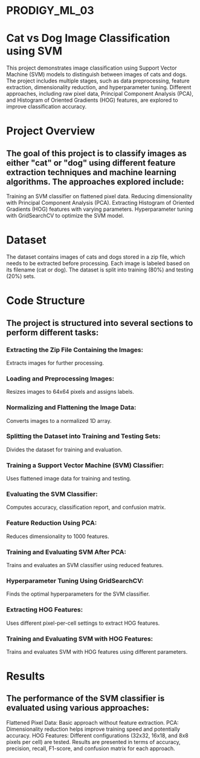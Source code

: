 # PRODIGY_ML_03

# **Cat vs Dog Image Classification using SVM**

This project demonstrates image classification using Support Vector Machine (SVM) models to distinguish between images of cats and dogs. The project includes multiple stages, such as data preprocessing, feature extraction, dimensionality reduction, and hyperparameter tuning. Different approaches, including raw pixel data, Principal Component Analysis (PCA), and Histogram of Oriented Gradients (HOG) features, are explored to improve classification accuracy.

# **Project Overview**

## **The goal of this project is to classify images as either "cat" or "dog" using different feature extraction techniques and machine learning algorithms. The approaches explored include:**

Training an SVM classifier on flattened pixel data.
Reducing dimensionality with Principal Component Analysis (PCA).
Extracting Histogram of Oriented Gradients (HOG) features with varying parameters.
Hyperparameter tuning with GridSearchCV to optimize the SVM model.

# **Dataset**

The dataset contains images of cats and dogs stored in a zip file, which needs to be extracted before processing. Each image is labeled based on its filename (cat or dog). The dataset is split into training (80%) and testing (20%) sets.

# **Code Structure**
## **The project is structured into several sections to perform different tasks:**

### **Extracting the Zip File Containing the Images:**
Extracts images for further processing.
### **Loading and Preprocessing Images:**
Resizes images to 64x64 pixels and assigns labels.
### **Normalizing and Flattening the Image Data:**
Converts images to a normalized 1D array.
### **Splitting the Dataset into Training and Testing Sets:**
Divides the dataset for training and evaluation.
### **Training a Support Vector Machine (SVM) Classifier:**
Uses flattened image data for training and testing.
### **Evaluating the SVM Classifier:**
Computes accuracy, classification report, and confusion matrix.
### **Feature Reduction Using PCA:**
Reduces dimensionality to 1000 features.
### **Training and Evaluating SVM After PCA:** 
Trains and evaluates an SVM classifier using reduced features.
### **Hyperparameter Tuning Using GridSearchCV:**
Finds the optimal hyperparameters for the SVM classifier.
### **Extracting HOG Features:**
Uses different pixel-per-cell settings to extract HOG features.
### **Training and Evaluating SVM with HOG Features:**
Trains and evaluates SVM with HOG features using different parameters.

# **Results**

## **The performance of the SVM classifier is evaluated using various approaches:**

Flattened Pixel Data: Basic approach without feature extraction.
PCA: Dimensionality reduction helps improve training speed and potentially accuracy.
HOG Features: Different configurations (32x32, 16x18, and 8x8 pixels per cell) are tested.
Results are presented in terms of accuracy, precision, recall, F1-score, and confusion matrix for each approach.
